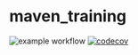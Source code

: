 # maven_training
![example workflow](https://github.com/FortinMaxence/maven_training/actions/workflows/build.yml/badge.svg)
[![codecov](https://codecov.io/gh/FortinMaxence/maven_training/branch/main/graph/badge.svg?token=70d6fbb8-df13-4f92-bfe2-71ab945dfab0)](https://codecov.io/gh/FortinMaxence/maven_training)